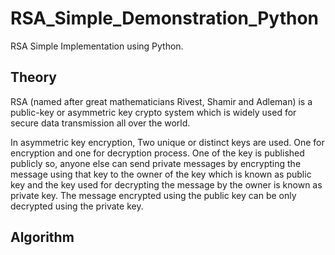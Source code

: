 # RSA_Simple_Demonstration_Python
RSA Simple Implementation using Python. 

## Theory
RSA (named after great mathematicians Rivest, Shamir and Adleman) is a public-key or asymmetric key crypto system which is widely used for secure data transmission all over the world. 

In asymmetric key encryption, Two unique or distinct keys are used. One for encryption and one for decryption process. One of the key is published publicly so, anyone else can send private messages by encrypting the message using that key to the owner of the key which is known as public key and the key used for decrypting the message by the owner is known as private key. The message encrypted using the public key can be only decrypted using the private key.

## Algorithm 
